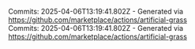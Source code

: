 Commits: 2025-04-06T13:19:41.802Z - Generated via https://github.com/marketplace/actions/artificial-grass
<br>
Commits: 2025-04-06T13:19:41.802Z - Generated via https://github.com/marketplace/actions/artificial-grass
<br>

